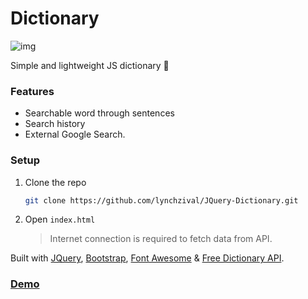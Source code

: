 # Dictionary
![img](https://raw.githubusercontent.com/lynchzival/dictionary/main/img/header.png)

Simple and lightweight JS dictionary 📕

### Features

* Searchable word through sentences 
* Search history
* External Google Search.

### Setup

1. Clone the repo

   ```sh
   git clone https://github.com/lynchzival/JQuery-Dictionary.git
   ```
2. Open `index.html`
   > Internet connection is required to fetch data from API.

Built with [JQuery](https://jquery.com/), [Bootstrap](https://getbootstrap.com/), [Font Awesome](https://fontawesome.com/) & [Free Dictionary API](https://dictionaryapi.dev).

### [Demo](https://lynchzival.github.io/JQuery-Dictionary/)
